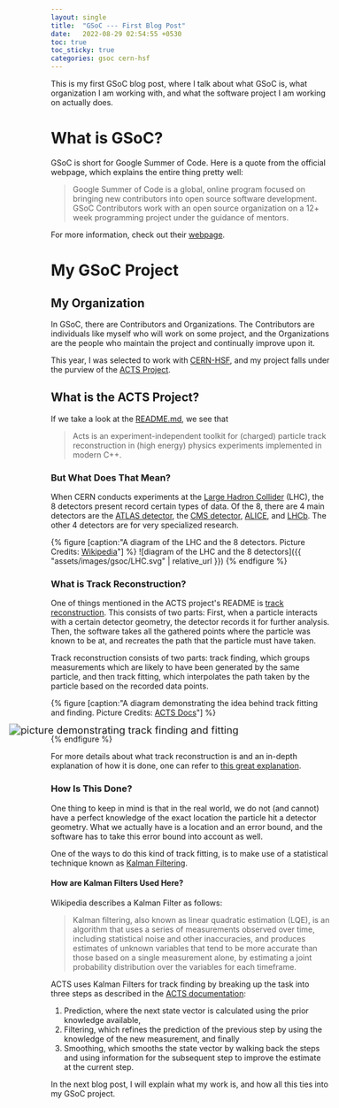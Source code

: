 ```yaml
---
layout: single 
title:  "GSoC --- First Blog Post"
date:   2022-08-29 02:54:55 +0530
toc: true
toc_sticky: true
categories: gsoc cern-hsf
---
```


This is my first GSoC blog post, where I talk about what GSoC is, what organization I am working with, and what the software project I am working on actually does.

# What is GSoC?

GSoC is short for Google Summer of Code. Here is a quote from the official webpage, which explains the entire thing pretty well:
> Google Summer of Code is a global, online program focused on bringing new contributors into open source software development. GSoC Contributors work with an open source organization on a 12+ week programming project under the guidance of mentors.

For more information, check out their [webpage](https://summerofcode.withgoogle.com/).

# My GSoC Project

## My Organization

In GSoC, there are Contributors and Organizations. The Contributors are individuals like myself who will work on some project, and the Organizations are the people who maintain the project and continually improve upon it.

This year, I was selected to work with [CERN-HSF](https://summerofcode.withgoogle.com/programs/2022/organizations/cern-hsf), and my project falls under the purview of the [ACTS Project](https://github.com/acts-project/acts).

## What is the ACTS Project?

If we take a look at the [README.md](https://github.com/acts-project/acts/blob/main/README.md), we see that
> Acts is an experiment-independent toolkit for (charged) particle track reconstruction in (high energy) physics experiments implemented in modern C++.

### But What Does That Mean?

When CERN conducts experiments at the [Large Hadron Collider](https://home.cern/science/accelerators/large-hadron-collider) (LHC), the 8 detectors present record certain types of data. Of the 8, there are 4 main detectors are the [ATLAS detector](https://atlas.cern/), the [CMS detector](https://cms.cern/detector), [ALICE](https://home.cern/science/experiments/alice), and [LHCb](https://home.cern/science/experiments/lhcb). The other 4 detectors are for very specialized research.

{% figure  [caption:"A diagram of the LHC and the 8 detectors. Picture Credits: [Wikipedia](https://en.wikipedia.org/wiki/Large_Hadron_Collider#/media/File:LHC.svg)"] %}
![diagram of the LHC and the 8 detectors]({{ "assets/images/gsoc/LHC.svg" | relative_url }})
{% endfigure %}

### What is Track Reconstruction?

One of things mentioned in the ACTS project's README is [track reconstruction](https://en.wikipedia.org/wiki/Tracking_(particle_physics)). This consists of two parts: First, when a particle interacts with a certain detector geometry, the detector records it for further analysis. Then, the software takes all the gathered points where the particle was known to be at, and recreates the path that the particle must have taken.

Track reconstruction consists of two parts: track finding, which groups measurements which are likely to have been generated by the same particle, and then track fitting, which interpolates the path taken by the particle based on the recorded data points.

{% figure [caption:"A diagram demonstrating the idea behind track fitting and finding. Picture Credits: [ACTS Docs](https://github.com/acts-project/acts/blob/4e2c89078fab78e28f1e9f7a03118823c50b0119/docs/figures/tracking/tracking.svg)"] %}
<div style="display: block; margin: auto; transform: scale(1.3);">
<!-- markdown-link-check-disable-next-line -->
<img src="{{ "assets/images/gsoc/tracking.svg" | relative_url }}" alt="picture demonstrating track finding and fitting">
</div>
{% endfigure %}

For more details about what track reconstruction is and an in-depth explanation of how it is done, one can refer to [this great explanation](https://acts.readthedocs.io/en/latest/tracking.html).

### How Is This Done?

One thing to keep in mind is that in the real world, we do not (and cannot) have a perfect knowledge of the exact location the particle hit a detector geometry. What we actually have is a location and an error bound, and the software has to take this error bound into account as well.

One of the ways to do this kind of track fitting, is to make use of a statistical technique known as [Kalman Filtering](https://en.wikipedia.org/wiki/Kalman_filter).

#### How are Kalman Filters Used Here?

Wikipedia describes a Kalman Filter as follows:
> Kalman filtering, also known as linear quadratic estimation (LQE), is an algorithm that uses a series of measurements observed over time, including statistical noise and other inaccuracies, and produces estimates of unknown variables that tend to be more accurate than those based on a single measurement alone, by estimating a joint probability distribution over the variables for each timeframe.

ACTS uses Kalman Filters for track finding by breaking up the task into three steps as described in the [ACTS documentation](https://acts.readthedocs.io/en/latest/tracking.html#kalman-formalism-and-kalman-track-fitter):

1. Prediction, where the next state vector is calculated using the prior knowledge available,
2. Filtering, which refines the prediction of the previous step by using the knowledge of the new measurement, and finally
3. Smoothing, which smooths the state vector by walking back the steps and using information for the subsequent step to improve the estimate at the current step.

In the next blog post, I will explain what my work is, and how all this ties into my GSoC project.
